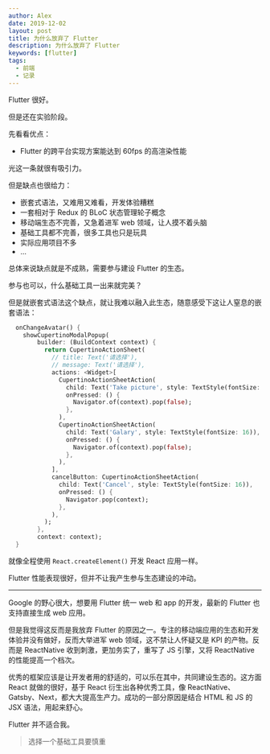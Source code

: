 ```yaml
---
author: Alex
date: 2019-12-02
layout: post
title: 为什么放弃了 Flutter
description: 为什么放弃了 Flutter
keywords: [flutter]
tags:
  - 前端
  - 记录
---
```


Flutter 很好。

但是还在实验阶段。

先看看优点：

- Flutter 的跨平台实现方案能达到 60fps 的高渲染性能

光这一条就很有吸引力。

但是缺点也很给力：

- 嵌套式语法，又难用又难看，开发体验糟糕
- 一套相对于 Redux 的 BLoC 状态管理轮子概念
- 移动端生态不完善，又急着进军 web 领域，让人摸不着头脑
- 基础工具都不完善，很多工具也只是玩具
- 实际应用项目不多
- ...

总体来说缺点就是不成熟，需要参与建设 Flutter 的生态。

参与也可以，什么基础工具一出来就完美？

但是就嵌套式语法这个缺点，就让我难以融入此生态，随意感受下这让人窒息的嵌套语法：

```dart
  onChangeAvatar() {
    showCupertinoModalPopup(
        builder: (BuildContext context) {
          return CupertinoActionSheet(
            // title: Text('请选择'),
            // message: Text('请选择'),
            actions: <Widget>[
              CupertinoActionSheetAction(
                child: Text('Take picture', style: TextStyle(fontSize: 16)),
                onPressed: () {
                  Navigator.of(context).pop(false);
                },
              ),
              CupertinoActionSheetAction(
                child: Text('Galary', style: TextStyle(fontSize: 16)),
                onPressed: () {
                  Navigator.of(context).pop(false);
                },
              ),
            ],
            cancelButton: CupertinoActionSheetAction(
              child: Text('Cancel', style: TextStyle(fontSize: 16)),
              onPressed: () {
                Navigator.pop(context);
              },
            ),
          );
        },
        context: context);
  }
```

就像全程使用 `React.createElement()` 开发 React 应用一样。

Flutter 性能表现很好，但并不让我产生参与生态建设的冲动。

------------

Google 的野心很大，想要用 Flutter 统一 web 和 app 的开发，最新的 Flutter 也支持直接生成 web 应用。

但是我觉得这反而是我放弃 Flutter 的原因之一。专注的移动端应用的生态和开发体验并没有做好，反而大举进军 web 领域，这不禁让人怀疑又是 KPI 的产物。反而是 ReactNative 收到刺激，更加务实了，重写了 JS 引擎，又将 ReactNative 的性能提高一个档次。

优秀的框架应该是让开发者用的舒适的，可以乐在其中，共同建设生态的。这方面 React 就做的很好，基于 React 衍生出各种优秀工具，像 ReactNative、Gatsby、Next，都大大提高生产力。成功的一部分原因是结合 HTML 和 JS 的 JSX 语法，用起来舒心。

Flutter 并不适合我。

> 选择一个基础工具要慎重
